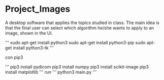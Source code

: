 # Project_Images
A desktop software that applies the topics studied in class. 
The main idea is that the final user can select which algorithm 
he/she wants to apply to an image, shown in the UI.

'''
sudo apt-get install python3
sudo apt-get install python3-pip
sudo apt-get install python3-tk
'''

con pip3

'''
pip3 install pydicom
pip3 install numpy
pip3 install scikit-image
pip3 install matplotlib
'''
 run
'''
python3 main.py
'''
